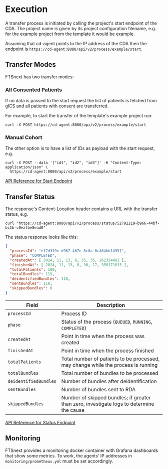 # Execution

A transfer process is initiated by calling the project's start endpoint
of the CDA.
The project name is given by its project configuration filename,
e.g. for the example project from the template it would be example.

Assuming that cd-agent points to the IP address of the CDA then the endpoint is
`https://cd-agent:8080/api/v2/process/example/start`.

## Transfer Modes

FTSnext has two transfer modes:

### All Consented Patients

If no data is passed to the start request
the list of patients is fetched from gICS
and all patients with consent are transferred.

For example, to start the transfer of the template's example project run:

```shell
curl -X POST https://cd-agent:8080/api/v2/process/example/start
```

### Manual Cohort

The other option is to have a list of IDs as payload with the start request, e.g.

```shell
curl -X POST --data '["id1", "id2", "id3"]' -H "Content-Type: application/json" \
  https://cd-agent:8080/api/v2/process/example/start
```

[API Reference for Start Endpoint](/open-api/cd-openapi.html#post-/api/v2/process/-project-/start)
## Transfer Status

The response's Content-Location header contains a URL with the transfer status, e.g.

```shell
curl "https://cd-agent:8080/api/v2/process/status/52792219-b966-44bf-bc1b-c0eafbe8ead0"
```

The status response looks like this:

<!--@formatter:off-->
```json
{
  "processId": "e17d319e-d967-467e-8c8a-0c464bb14951",
  "phase": "COMPLETED",
  "createdAt": [ 2024, 11, 13, 8, 35, 35, 262354492 ],
  "finishedAt": [ 2024, 11, 13, 8, 36, 17, 358171815 ],
  "totalPatients": 100,
  "totalBundles": 119,
  "deidentifiedBundles": 118,
  "sentBundles": 118,
  "skippedBundles": 0
}
```
<!--@formatter:on-->

| Field                 | Description                                                                              |
|-----------------------|------------------------------------------------------------------------------------------|
| `processId`           | Process ID                                                                               |
| `phase`               | Status of the process (`QUEUED`, `RUNNING`, `COMPLETED`)                                 |
| `createdAt`           | Point in time when the process was created                                               |
| `finishedAt`          | Point in time when the process finished                                                  |
| `totalPatients`       | Total number of patients to be processed, may change while the process is running        |
| `totalBundles`        | Total number of bundles to be processed                                                  |
| `deidentifiedBundles` | Number of bundles after deidentification                                                 |
| `sentBundles`         | Number of bundles sent to RDA                                                            |
| `skippedBundles`      | Number of skipped bundles; if greater than zero, investigate logs to determine the cause |

[API Reference for Status Endpoint](/open-api/cd-openapi.html#get-/api/v2/process/status/-processId-)
## Monitoring

FTSnext provides a monitoring docker container with Grafana dashboards that show some metrics.
To work, the agents' IP addresses in `monitoring/prometheus.yml` must be set accordingly.

